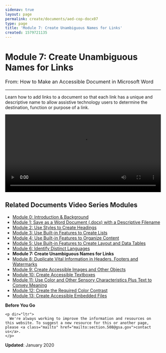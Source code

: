 ```yaml
---
sidenav: true
layout: page
permalink: create/documents/aed-cop-docx07
type: page
title: 'Module 7: Create Unambiguous Names for Links'
created: 1579721135
---
```


# Module 7: Create Unambiguous Names for Links

<p style="font-size:115%">
  From: How to Make an Accessible Document in Microsoft Word
</p>

* * *

Learn how to add links to a document so that each link has a unique and descriptive name to allow assistive technology users to determine the destination, function or purpose of a link.

<video controls="controls" data-vscid="3qesx4ovd" style="width:100%"><source src="/sites/default/files/DOCX/aed-cop-docx-m07.mp4" type="video/mp4" /></video>

## Related Documents Video Series Modules

  * [Module 0: Introduction & Background][1]
  * [Module 1: Save as a Word Document (.docx) with a Descriptive Filename][2]
  * [Module 2: Use Styles to Create Headings][3]
  * [Module 3: Use Built-in Features to Create Lists][4]
  * [Module 4: Use Built-in Features to Organize Content][5]
  * [Module 5: Use Built-in Features to Create Layout and Data Tables][6]
  * [Module 6: Identify Distinct Languages][7]
  * **Module 7: Create Unambiguous Names for Links**
  * [Module 8: Duplicate Vital Information in Headers, Footers and Watermarks][8]
  * [Module 9: Create Accessible Images and Other Objects][9]
  * [Module 10: Create Accessible Textboxes][10]
  * [Module 11: Use Color and Other Sensory Characteristics Plus Text to Convey Meaning][11]
  * [Module 12: Create the Required Color Contrast][12]
  * [Module 13: Create Accessible Embedded Files][13]

<div class="panel panel-default">
  <div class="panel-body">
    <strong>Before You Go</strong>
    
    <p dir="ltr">
      We're always working to improve the information and resources on this website. To suggest a new resource for this or another page, please <a class="mailto" href="mailto:section.508@gsa.gov">contact us</a>.
    </p>
  </div>
</div>

**Updated**: January 2020

 [1]: /create/documents/aed-cop-docx00
 [2]: /create/documents/aed-cop-docx01
 [3]: /create/documents/aed-cop-docx02
 [4]: /create/documents/aed-cop-docx03
 [5]: /create/documents/aed-cop-docx04
 [6]: /create/documents/aed-cop-docx05
 [7]: /create/documents/aed-cop-docx06
 [8]: /create/documents/aed-cop-docx08
 [9]: /create/documents/aed-cop-docx09
 [10]: /create/documents/aed-cop-docx10
 [11]: /create/documents/aed-cop-docx11
 [12]: /create/documents/aed-cop-docx12
 [13]: /create/documents/aed-cop-docx13